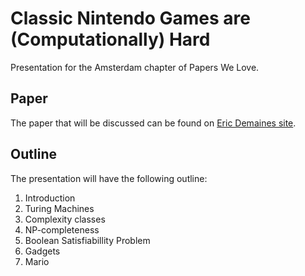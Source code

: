 # Classic Nintendo Games are (Computationally) Hard
Presentation for the Amsterdam chapter of Papers We Love.

## Paper
The paper that will be discussed can be found on [Eric Demaines site](http://erikdemaine.org/papers/Nintendo_FUN2014/paper.pdf).

## Outline
The presentation will have the following outline:

1. Introduction
2. Turing Machines
3. Complexity classes
4. NP-completeness
5. Boolean Satisfiabillity Problem
6. Gadgets
7. Mario
